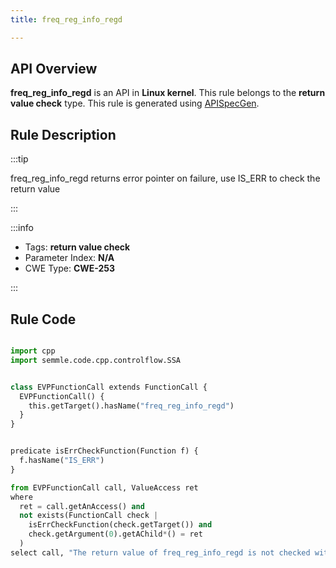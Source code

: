 ```yaml
---
title: freq_reg_info_regd

---
```



## API Overview
**freq_reg_info_regd** is an API in **Linux kernel**. This rule belongs to the **return value check** type. This rule is generated using [APISpecGen](../../tools/APISpecGen).
## Rule Description

:::tip

freq_reg_info_regd returns error pointer on failure, use IS_ERR to check the return value

:::

:::info

- Tags: **return value check**
- Parameter Index: **N/A**
- CWE Type: **CWE-253**

:::

## Rule Code
```python

import cpp
import semmle.code.cpp.controlflow.SSA


class EVPFunctionCall extends FunctionCall {
  EVPFunctionCall() {
    this.getTarget().hasName("freq_reg_info_regd")
  }
}


predicate isErrCheckFunction(Function f) {
  f.hasName("IS_ERR") 
}

from EVPFunctionCall call, ValueAccess ret
where
  ret = call.getAnAccess() and
  not exists(FunctionCall check |
    isErrCheckFunction(check.getTarget()) and
    check.getArgument(0).getAChild*() = ret
  )
select call, "The return value of freq_reg_info_regd is not checked with IS_ERR."
    
```